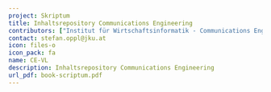 ```yaml
---
project: Skriptum
title: Inhaltsrepository Communications Engineering
contributors: ["Institut für Wirtschaftsinformatik - Communications Engineering"]
contact: stefan.oppl@jku.at
icon: files-o
icon_pack: fa
name: CE-VL
description: Inhaltsrepository Communications Engineering
url_pdf: book-scriptum.pdf
---
```

